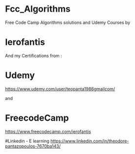 # Fcc_Algorithms
Free Code Camp Algorithms solutions and Udemy Courses by

# Ierofantis

And my Certifications from : 

# Udemy
https://www.udemy.com/user/teopanta1986gmailcom/

and 

# FreecodeCamp
https://www.freecodecamp.com/ierofantis

#Linkedin - E learning
https://www.linkedin.com/in/theodore-pantazopoulos-7670ba143/
